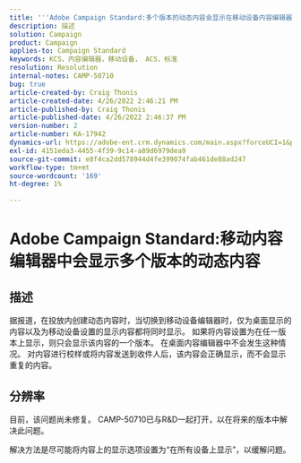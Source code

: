 ```yaml
---
title: '''Adobe Campaign Standard:多个版本的动态内容会显示在移动设备内容编辑器中'
description: 描述
solution: Campaign
product: Campaign
applies-to: Campaign Standard
keywords: KCS，内容编辑器，移动设备， ACS，标准
resolution: Resolution
internal-notes: CAMP-50710
bug: true
article-created-by: Craig Thonis
article-created-date: 4/26/2022 2:46:21 PM
article-published-by: Craig Thonis
article-published-date: 4/26/2022 2:46:37 PM
version-number: 2
article-number: KA-17942
dynamics-url: https://adobe-ent.crm.dynamics.com/main.aspx?forceUCI=1&pagetype=entityrecord&etn=knowledgearticle&id=bf9ea09f-6fc5-ec11-a7b6-0022480a10ee
exl-id: 4151eda3-4455-4f39-9c14-a89d6979dea9
source-git-commit: e8f4ca2dd578944d4fe399074fab461de88ad247
workflow-type: tm+mt
source-wordcount: '169'
ht-degree: 1%

---
```


# Adobe Campaign Standard:移动内容编辑器中会显示多个版本的动态内容

## 描述


据报道，在投放内创建动态内容时，当切换到移动设备编辑器时，仅为桌面显示的内容以及为移动设备设置的显示内容都将同时显示。 如果将内容设置为在任一版本上显示，则只会显示该内容的一个版本。 在桌面内容编辑器中不会发生这种情况。 对内容进行校样或将内容发送到收件人后，该内容会正确显示，而不会显示重复的内容。


## 分辨率


目前，该问题尚未修复。 CAMP-50710已与R&amp;D一起打开，以在将来的版本中解决此问题。



解决方法是尽可能将内容上的显示选项设置为“在所有设备上显示”，以缓解问题。
